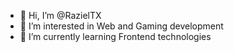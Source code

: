 - 👋 Hi, I’m @RazielTX
- 👀 I’m interested in Web and Gaming development
- 🌱 I’m currently learning Frontend technologies


<!---
RazielTX/RazielTX is a ✨ special ✨ repository because its `README.md` (this file) appears on your GitHub profile.
You can click the Preview link to take a look at your changes.
--->

